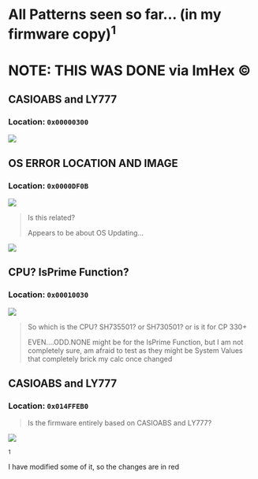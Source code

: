 # All Patterns seen so far... (in my firmware copy)<sup>1<sup>

# NOTE: THIS WAS DONE via ImHex &COPY;


## CASIOABS and LY777
### Location: `0x00000300`
<img src="https://cdn.discordapp.com/attachments/1430723587958112336/1431115927637983376/image.png?ex=68fc3e11&is=68faec91&hm=0aa577a40a3795602080cbf609259316d0b2248a83023ca2ce436dfe47f08bb9">

## OS ERROR LOCATION AND IMAGE
### Location: `0x0000DF0B`
<img src="https://cdn.discordapp.com/attachments/1430723587958112336/1430723603476910143/image.png?ex=68fad0b0&is=68f97f30&hm=2fe089372245a248e4308026fa5a3026410968e9694e0342c02d3caf3a4154a1">

> Is this related?
> 
> Appears to be about OS Updating...
<img src="https://cdn.discordapp.com/attachments/1430723587958112336/1430724646826934425/image.png?ex=68fad1a9&is=68f98029&hm=67ab95a8892a069ab333a783176ec12c6ef77c5a8e2e1e6342d674bde494dbd9">


## CPU? IsPrime Function?
### Location: `0x00010030`
<img src="https://cdn.discordapp.com/attachments/843239128538546176/1430719498184425482/image.png?ex=68faccdd&is=68f97b5d&hm=6d956a46026c234882137fd4094bd7e1840e6482d45acd90680f6ceb12751dea">

> So which is the CPU? SH735501? or SH730501? or is it for CP 330+
> 
> EVEN....ODD.NONE might be for the IsPrime Function, but I am not completely sure, am afraid to test as they might be System Values that completely brick my calc once changed



## CASIOABS and LY777
### Location: `0x014FFEB0`

> Is the firmware entirely based on CASIOABS and LY777?
<img src="https://cdn.discordapp.com/attachments/1430723587958112336/1431123845494079529/image.png?ex=68fc4571&is=68faf3f1&hm=f900cdc6ce11fcaf3c84de4b4ff43143f34d97a4fe9eeca21336e848ecae3e73">


<sup>1<sup> 
<p> I have modified some of it, so the changes are in red </p>
